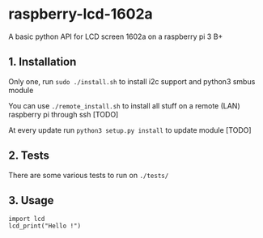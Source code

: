 # raspberry-lcd-1602a
A basic python API for LCD screen 1602a on a raspberry pi 3 B+

## 1. Installation

Only one, run `sudo ./install.sh` to install i2c support and python3 smbus module

You can use `./remote_install.sh` to install all stuff on a remote (LAN) raspberry pi through ssh [TODO]

At every update run `python3 setup.py install` to update module [TODO]

## 2. Tests

There are some various tests to run on `./tests/`

## 3. Usage

```python3
import lcd
lcd_print("Hello !")
```